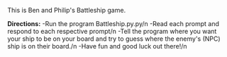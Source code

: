 This is Ben and Philip's Battleship game.



**Directions:**
-Run the program Battleship.py.py/n
-Read each prompt and respond to each respective prompt/n
-Tell the program where you want your ship to be on your board and try to guess where the enemy's (NPC) ship is on their board./n
-Have fun and good luck out there!/n
